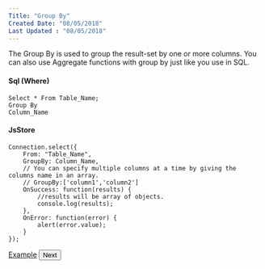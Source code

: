 ```yaml
---
Title: "Group By"
Created Date: "08/05/2018"
Last Updated : "08/05/2018"
---
```


The Group By is used to group the result-set by one or more columns. You can also use Aggregate functions with group by just like you use in SQL.

#### Sql (Where)

```
Select * From Table_Name;
Group By
Column_Name
```

#### JsStore

```
Connection.select({
    From: "Table_Name",
    GroupBy: Column_Name,
    // You can specify multiple columns at a time by giving the columns name in an array.
    // GroupBy:['column1','column2']
    OnSuccess: function(results) {
        //results will be array of objects.
        console.log(results);
    },
    OnError: function(error) {
        alert(error.value);
    }
});
```

<p class="margin-top-40px text-center">
    <a class="btn info" target="_blank" href="/example/group_by">Example</a>
    <button class="btn info btnNext">Next</button>
</p>